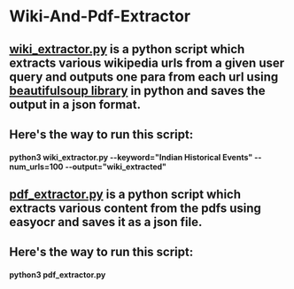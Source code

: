 # Wiki-And-Pdf-Extractor

## [wiki_extractor.py](https://github.com/26tanishabanik/Wiki-And-Pdf-Extractor/blob/main/wiki_extractor.py) is a python script which extracts various wikipedia urls from a given user query and outputs one para from each url using [beautifulsoup library](https://pypi.org/project/beautifulsoup4/) in python and saves the output in a json format.

## Here's the way to run this script:
#### python3 wiki_extractor.py --keyword="Indian Historical Events" --num_urls=100 --output="wiki_extracted"


## [pdf_extractor.py](https://github.com/26tanishabanik/Wiki-And-Pdf-Extractor/blob/main/pdf_extractor.py) is a python script which extracts various content from the pdfs using easyocr and saves it as a json file.


## Here's the way to run this script:
#### python3 pdf_extractor.py
